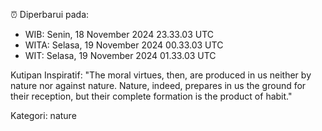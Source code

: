 ⏰ Diperbarui pada:
- WIB: Senin, 18 November 2024 23.33.03 UTC
- WITA: Selasa, 19 November 2024 00.33.03 UTC
- WIT: Selasa, 19 November 2024 01.33.03 UTC

Kutipan Inspiratif:
"The moral virtues, then, are produced in us neither by nature nor against nature. Nature, indeed, prepares in us the ground for their reception, but their complete formation is the product of habit."


Kategori: nature

